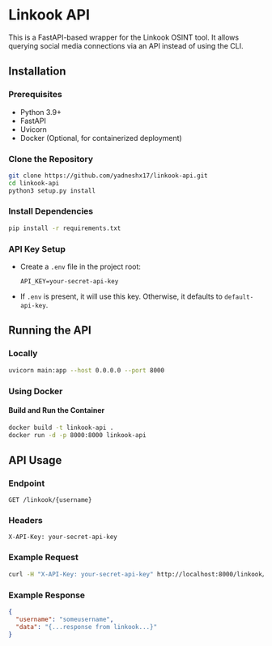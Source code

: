 # Linkook API

This is a FastAPI-based wrapper for the Linkook OSINT tool. It allows querying social media connections via an API instead of using the CLI.

## Installation

### Prerequisites
- Python 3.9+
- FastAPI
- Uvicorn
- Docker (Optional, for containerized deployment)

### Clone the Repository
```bash
git clone https://github.com/yadneshx17/linkook-api.git
cd linkook-api
python3 setup.py install
```

### Install Dependencies
```bash
pip install -r requirements.txt
```

### API Key Setup
- Create a `.env` file in the project root:
  ```
  API_KEY=your-secret-api-key
  ```
- If `.env` is present, it will use this key. Otherwise, it defaults to `default-api-key`.

## Running the API
### Locally
```bash
uvicorn main:app --host 0.0.0.0 --port 8000
```

### Using Docker
#### Build and Run the Container
```bash
docker build -t linkook-api .
docker run -d -p 8000:8000 linkook-api
```

## API Usage
### Endpoint
```
GET /linkook/{username}
```

### Headers
```
X-API-Key: your-secret-api-key
```

### Example Request
```bash
curl -H "X-API-Key: your-secret-api-key" http://localhost:8000/linkook/someusername
```

### Example Response
```json
{
  "username": "someusername",
  "data": "{...response from linkook...}"
}
```